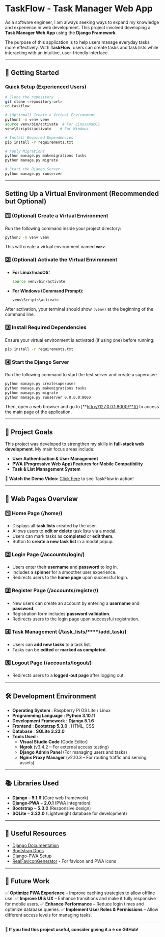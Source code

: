 # TaskFlow - Task Manager Web App

As a software engineer, I am always seeking ways to expand my knowledge and experience in web development. This project involved developing a **Task Manager Web App** using the **Django Framework**.

The purpose of this application is to help users manage everyday tasks more effectively. With **TaskFlow**, users can create tasks and task lists while interacting with an intuitive, user-friendly interface.

---

## 🚀 Getting Started

### **Quick Setup (Experienced Users)**

```sh
# Clone the repository
git clone <repository-url>
cd taskflow

# (Optional) Create a Virtual Environment
python3 -m venv venv
source venv/bin/activate  # For Linux/macOS
venv\Scripts\activate    # For Windows

# Install Required Dependencies
pip install -r requirements.txt

# Apply Migrations
python manage.py makemigrations tasks
python manage.py migrate

# Start the Django Server
python manage.py runserver
```

---

## **Setting Up a Virtual Environment (Recommended but Optional)**

### **1️⃣ (Optional) Create a Virtual Environment**

Run the following command inside your project directory:

```sh
python3 -m venv venv
```

This will create a virtual environment named **`venv`**.

### **2️⃣ (Optional) Activate the Virtual Environment**

- **For Linux/macOS:**
  ```sh
  source venv/bin/activate
  ```
- **For Windows (Command Prompt):**
  ```sh
  venv\Scripts\activate
  ```

After activation, your terminal should show `(venv)` at the beginning of the command line.

### **3️⃣ Install Required Dependencies**

Ensure your virtual environment is activated (if using one) before running:

```sh
pip install -r requirements.txt
```

### **4️⃣ Start the Django Server**

Run the following command to start the test server and create a superuser:

```sh
python manage.py createsuperuser
python manage.py makemigrations tasks
python manage.py migrate
python manage.py runserver 0.0.0.0:8000
```

Then, open a web browser and go to [**http://127.0.0.1:8000/**]() to access the main page of the application.

---

## 🎯 **Project Goals**

This project was developed to strengthen my skills in **full-stack web development**. My main focus areas include:

- **User Authentication & User Management**
- **PWA (Progressive Web App) Features for Mobile Compatibility**
- **Task & List Management System**

🎥 **Watch the Demo Video:** [Click here](https://vimeo.com/1054355840?share=copy) to see TaskFlow in action!

---

## 📌 Web Pages Overview

### **1️⃣ Home Page (/home/)**

- Displays all **task lists** created by the user.
- Allows users to **edit or delete** task lists via a modal.
- Users can mark tasks as **completed** or **edit them**.
- Button to **create a new task list** in a modal popup.

### **2️⃣ Login Page (/accounts/login/)**

- Users enter their **username** and **password** to log in.
- Includes a **spinner** for a smoother user experience.
- Redirects users to the **home page** upon successful login.

### **3️⃣ Register Page (/accounts/register/)**

- New users can create an account by entering a **username** and **password**.
- Registration form includes **password validation**.
- Redirects users to the login page upon successful registration.

### **4️⃣ Task Management (/task_lists/****/add_task/)**

- Users can **add new tasks** to a task list.
- Tasks can be **edited** or **marked as completed**.

### **5️⃣ Logout Page (/accounts/logout/)**

- Redirects users to a **logged-out page** after logging out.

---

## 🛠 **Development Environment**

- **Operating System** : Raspberry Pi OS Lite / Linux
- **Programming Language** : **Python 3.10.11**
- **Development Framework** : **Django 5.1.6**
- **Frontend** :  **Bootstrap 5.3.0** , HTML, CSS
- **Database** : **SQLite 3.22.0**
- **Tools Used** :
  - **Visual Studio Code** (Code Editor)
  - **Ngrok** (v3.4.2 – For external access testing)
  - **Django Admin Panel** (For managing users and tasks)
  - **Nginx Proxy Manager** (v2.10.3 – For routing traffic and serving assets)

---

## 📚 **Libraries Used**

- **Django** – **5.1.6** (Core web framework)
- **Django-PWA** – **2.0.1** (PWA integration)
- **Bootstrap** – **5.3.0** (Responsive design)
- **SQLite** – **3.22.0** (Lightweight database for development)

---

## 🔗 Useful Resources

- [Django Documentation](https://docs.djangoproject.com/en/stable/)
- [Bootstrap Docs](https://getbootstrap.com/docs/5.3/getting-started/introduction/)
- [Django-PWA Setup](https://github.com/silviolleite/django-pwa)
- [RealFaviconGenerator](https://realfavicongenerator.net/) - For favicon and PWA icons

---

## 🚀 Future Work

✅ **Optimize PWA Experience** – Improve caching strategies to allow offline use.
✅ **Improve UI & UX** – Enhance transitions and make it fully responsive for mobile users.
✅ **Enhance Performance** – Reduce login times and optimize database queries.
✅ **Implement User Roles & Permissions** – Allow different access levels for managing tasks.

---

**📌 If you find this project useful, consider giving it a ⭐ on GitHub!**

